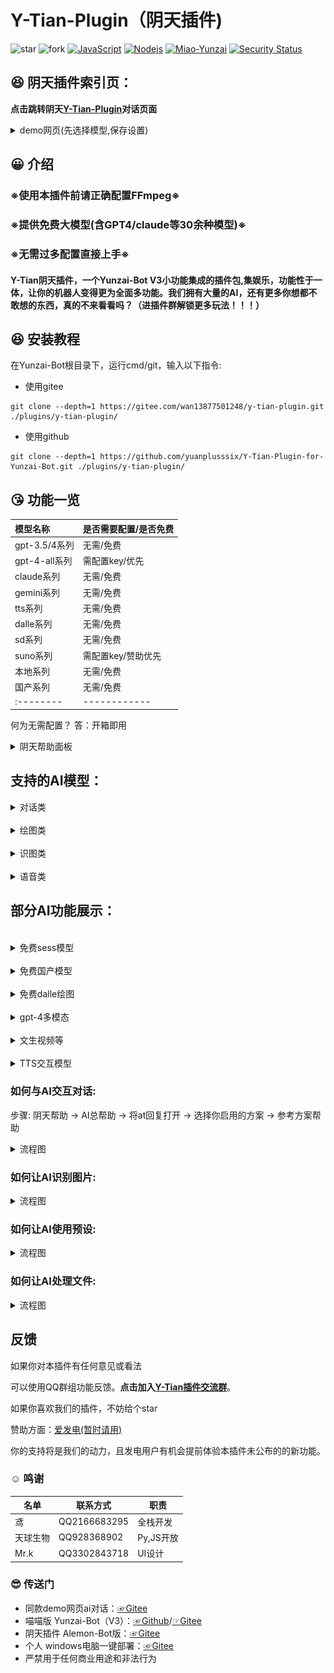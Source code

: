 # Y-Tian-Plugin（阴天插件)
<img src='https://gitee.com/wan13877501248/y-tian-plugin/badge/star.svg?theme=dark' alt='star'></img></a></h1></div>
<img src='https://gitee.com/wan13877501248/y-tian-plugin/badge/fork.svg?theme=dark' alt='fork'></img></a></h1></div>
[![JavaScript](https://img.shields.io/badge/-JavaScript-eed718?style=flat&logo=javascript&logoColor=ffffff)](https://zh.wikipedia.org/wiki/JavaScript)
[![Nodejs](https://img.shields.io/badge/-Node.js-3C873A?style=flat&logo=Node.js&logoColor=white)](https://nodejs.org/en/download)
[![Miao-Yunzai](https://img.shields.io/badge/Yunzai-V3.0.0-red?style=flat&logo=dependabot)](https://gitee.com/yoimiya-kokomi/Miao-Yunzai) 
[![Security Status](https://www.murphysec.com/platform3/v31/badge/1718228588025217024.svg)](https://www.murphysec.com/console/report/1718228587458985984/1718228588025217024)
</div>

##  :satisfied: 阴天插件索引页：

**点击跳转阴天[Y-Tian-Plugin](https://y-tian-plugin.top:1111/chat)对话页面**
<details> <summary>demo网页(先选择模型,保存设置)</summary>
<img src="./background/image/web2.png" style="zoom:50%;" />
<img src="./background/image/web.png" style="zoom:50%;" />
</details>

##  :grinning: 介绍

### ※使用本插件前请正确配置FFmpeg※
### ※提供免费大模型(含GPT4/claude等30余种模型)※
### ※无需过多配置直接上手※

#### Y-Tian阴天插件，一个Yunzai-Bot V3小功能集成的插件包,集娱乐，功能性于一体，让你的机器人变得更为全面多功能。我们拥有大量的AI，还有更多你想都不敢想的东西，真的不来看看吗？（进插件群解锁更多玩法！！！）

##  :laughing: 安装教程

在Yunzai-Bot根目录下，运行cmd/git，输入以下指令:
* 使用gitee
```
git clone --depth=1 https://gitee.com/wan13877501248/y-tian-plugin.git ./plugins/y-tian-plugin/

```
* 使用github
```
git clone --depth=1 https://github.com/yuanplusssix/Y-Tian-Plugin-for-Yunzai-Bot.git ./plugins/y-tian-plugin/

```

##  :kissing_heart: 功能一览

| 模型名称| 是否需要配置/是否免费 |
|:--------|------------|
| gpt-3.5/4系列 | 无需/免费 |
| gpt-4-all系列 | 需配置key/优先 |
| claude系列 | 无需/免费 |
| gemini系列 | 无需/免费 |
| tts系列 | 无需/免费 |
| dalle系列 | 无需/免费 |
| sd系列 | 无需/免费 |
| suno系列 | 需配置key/赞助优先 |
| 本地系列 | 无需/免费 |
| 国产系列 | 无需/免费 |
|:--------|------------|

何为无需配置？ 答：开箱即用

<details> <summary>阴天帮助面板</summary>
<img decoding="async"  src="background/image/帮助.jpg" width="35%">
</details>

## 支持的AI模型：

<details> <summary>对话类</summary>

- [✓] gpt-3.5-turbo
- [✓] gpt-3.5-turbo-0613
- [✓] gpt-3.5-turbo-instruct
- [✓] gpt-3.5-turbo-online
- [✓] gpt-3.5-turbo-1106
- [✓] gpt-3.5-turbo-0125
- [✓] gpt-3.5-turbo-16k
- [✓] gpt-3.5-turbo-16k-0613
- [✓] gpt-4
- [✓] gpt-4-0314
- [✓] gpt-4-0613
- [✓] gpt-4-32k
- [✓] gpt-4-32k-0613
- [✓] gpt-4-dalle
- [✓] gpt-4-vision
- [✓] gpt-4-1106-preview
- [✓] gpt-4-0125-preview
- [✓] gpt-4-turbo-preview
- [✓] gpt-4-all
- [✓] gpt-4-plugins
- [✓] claude-1-100k
- [✓] claude-1.3-100k
- [✓] claude-2
- [✓] claude-2-sillytavern
- [✓] claude-2.1
- [✓] google-palm
- [✓] google-bard
- [✓] gemini-pro
- [✓] gemini-pro-vision
- [✓] llama-2-7b
- [✓] llama-2-13b
- [✓] llama-2-70b
- [✓] code-llama-7b
- [✓] code-llama-13b
- [✓] code-llama-34b
- [✓] chatglm-pro
- [✓] chatglm-turbo
- [✓] chatglm-130b
- [✓] chatglm-4
- [✓] chatglm-4-alltools
- [✓] mistral-8x7b
- [✓] mistral-34b
- [✓] 360-ai
- [✓] 360-search
- [✓] qwen-72b
- [✓] qwen-alltools
- [✓] moonshot-128k
- [✓] moonshot-alltools
- [✓] github-copilot
- [✓] wenxing-3.5
- [✓] xinghuo-v1/2/3
- [✓] baidu-search
- [✓] webgpt
- [✓] yi-34b
- [✓] tiger-bot
- [✓] deepseek

</details>

<br>

<details> <summary>绘图类</summary>

- [✓] Stable-diffusion 1.5
- [✓] Stable-diffusion-anything V5
- [✓] Stable-diffusion XL
- [✓] Midjourney
- [✓] Dall-e 3
- [✓] Plus Dall-e 3

</details>

<br>

<details> <summary>识图类</summary>

- [✓] ocr
- [✓] gpt-4-v
- [✓] xinghuo
- [✓] qwen
- [✓] chatglm-4-alltools
- [✓] gemini-pro-vision

</details>

<br>

<details> <summary>语音类</summary>

- [✓] 原神崩三等
- [✓] OpenAI-TTS

</details>

## 部分AI功能展示：
<br>
<details> <summary>免费sess模型</summary>
<img src="./background/image/对话1.jpg" style="zoom:50%;" />
</details>
<br>
<details> <summary>免费国产模型</summary>
<img src="./background/image/对话2.jpg" style="zoom:50%;" />
</details>
<br>
<details> <summary>免费dalle绘图</summary>
<img src="./background/image/对话4.jpg" style="zoom:50%;" />
</details>
<br>
<details> <summary>gpt-4多模态</summary>
<img src="./background/image/对话3.jpg" style="zoom:50%;" />
</details>
<br>
<details> <summary>文生视频等</summary>
<img src="./background/image/对话5.jpg" style="zoom:50%;" />
</details>
<br>
<details> <summary>TTS交互模型</summary>
<img src="./background/image/对话6.jpg" style="zoom:50%;" />
</details>

### 如何与AI交互对话:

步骤: 阴天帮助 → AI总帮助 → 将at回复打开 → 选择你启用的方案 → 参考方案帮助

<details> <summary>流程图</summary>
<img src="./background/image/zs.jpg" style="zoom:50%;" />
</details>

### 如何让AI识别图片:

<details> <summary>流程图</summary>
<img src="./background/image/zs2.jpg" style="zoom:50%;" />
</details>

### 如何让AI使用预设:

<details> <summary>流程图</summary>
<img src="./background/image/zs3.jpg" style="zoom:50%;" />
</details>

### 如何让AI处理文件:

<details> <summary>流程图</summary>
<img src="./background/image/zs4.jpg" style="zoom:50%;" />
</details>

## 反馈

如果你对本插件有任何意见或看法

可以使用QQ群组功能反馈。**点击加入[Y-Tian插件交流群](http://qm.qq.com/cgi-bin/qm/qr?_wv=1027&k=9-rRV1zBm0H3Es3V32FXSIJdR7v4hEjY&authKey=VvpBHKV%2FnjOxT0fPSagpTCIyJ91vNgvyc0CIt40%2BY1Q2kT%2BnUKjzLjbMtRVTh%2BqW&noverify=0&group_code=756783127)**。

如果你喜欢我们的插件，不妨给个star

赞助方面：[爱发电(暂时请用)](https://afdian.net/a/yuan_20)

你的支持将是我们的动力，且发电用户有机会提前体验本插件未公布的的新功能。

###  :relaxed: 鸣谢

| 名单     | 联系方式     | 职责     |
| -------- | ------------ | ------------ |
| 鸢    | QQ2166683295 | 全栈开发 |
| 天球生物 | QQ928368902 | Py,JS开放|
| Mr.k   | QQ3302843718 | UI设计 |

###  :sunglasses: 传送门

* 同款demo网页ai对话：[☞Gitee](https://gitee.com/yuanpluss/simple-free-ai) 
* 喵喵版 Yunzai-Bot（V3）：[☞Github](https://github.com/yoimiya-kokomi/Miao-Yunzai)/[☞Gitee](https://gitee.com/yoimiya-kokomi/Miao-Yunzai) 
* 阴天插件 Alemon-Bot版：[☞Gitee](https://gitee.com/wan13877501248/y-tian-plugin-for-alemon-bot) 
* 个人 windows电脑一键部署：[☞Gitee](https://gitee.com/wan13877501248/yin-tian-tian-script-for-win) 
* 严禁用于任何商业用途和非法行为




